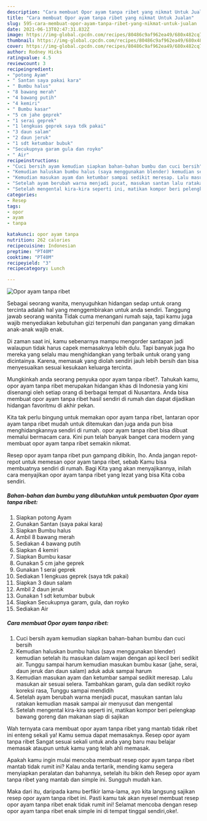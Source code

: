 ```yaml
---
description: "Cara membuat Opor ayam tanpa ribet yang nikmat Untuk Jualan"
title: "Cara membuat Opor ayam tanpa ribet yang nikmat Untuk Jualan"
slug: 595-cara-membuat-opor-ayam-tanpa-ribet-yang-nikmat-untuk-jualan
date: 2021-06-13T02:47:31.832Z
image: https://img-global.cpcdn.com/recipes/80486c9af962ea49/680x482cq70/opor-ayam-tanpa-ribet-foto-resep-utama.jpg
thumbnail: https://img-global.cpcdn.com/recipes/80486c9af962ea49/680x482cq70/opor-ayam-tanpa-ribet-foto-resep-utama.jpg
cover: https://img-global.cpcdn.com/recipes/80486c9af962ea49/680x482cq70/opor-ayam-tanpa-ribet-foto-resep-utama.jpg
author: Rodney Hicks
ratingvalue: 4.5
reviewcount: 3
recipeingredient:
- "potong Ayam"
- " Santan saya pakai kara"
- " Bumbu halus"
- "8 bawang merah"
- "4 bawang putih"
- "4 kemiri"
- " Bumbu kasar"
- "5 cm jahe geprek"
- "1 serai geprek"
- "1 lengkuas geprek saya tdk pakai"
- "3 daun salam"
- "2 daun jeruk"
- "1 sdt ketumbar bubuk"
- "Secukupnya garam gula dan royko"
- " Air"
recipeinstructions:
- "Cuci bersih ayam kemudian siapkan bahan-bahan bumbu dan cuci bersih"
- "Kemudian haluskan bumbu halus (saya menggunakan blender) kemudian setelah itu masukan dalam wajan dengan api kecil beri sedikit air. Tunggu sampai harum kemudian masukan bumbu kasar (jahe, serai, daun jeruk dan daun salam) aduk aduk sampai harum"
- "Kemudian masukan ayam dan ketumbar sampai sedikit meresap. Lalu masukan air sesuai selera. Tambahkan garam, gula dan sedikit royko koreksi rasa, Tunggu sampai mendidih"
- "Setelah ayam berubah warna menjadi pucat, masukan santan lalu ratakan kemudian masak sampai air menyusut dan mengental"
- "Setelah mengental kira-kira seperti ini, matikan kompor beri pelengkap bawang goreng dan makanan siap di sajikan"
categories:
- Resep
tags:
- opor
- ayam
- tanpa

katakunci: opor ayam tanpa 
nutrition: 262 calories
recipecuisine: Indonesian
preptime: "PT40M"
cooktime: "PT40M"
recipeyield: "3"
recipecategory: Lunch

---
```



![Opor ayam tanpa ribet](https://img-global.cpcdn.com/recipes/80486c9af962ea49/680x482cq70/opor-ayam-tanpa-ribet-foto-resep-utama.jpg)

Sebagai seorang wanita, menyuguhkan hidangan sedap untuk orang tercinta adalah hal yang menggembirakan untuk anda sendiri. Tanggung jawab seorang  wanita Tidak cuma menangani rumah saja, tapi kamu juga wajib menyediakan kebutuhan gizi terpenuhi dan panganan yang dimakan anak-anak wajib enak.

Di zaman  saat ini, kamu sebenarnya mampu mengorder santapan jadi walaupun tidak harus capek memasaknya lebih dulu. Tapi banyak juga lho mereka yang selalu mau menghidangkan yang terbaik untuk orang yang dicintainya. Karena, memasak yang diolah sendiri jauh lebih bersih dan bisa menyesuaikan sesuai kesukaan keluarga tercinta. 



Mungkinkah anda seorang penyuka opor ayam tanpa ribet?. Tahukah kamu, opor ayam tanpa ribet merupakan hidangan khas di Indonesia yang kini disenangi oleh setiap orang di berbagai tempat di Nusantara. Anda bisa membuat opor ayam tanpa ribet hasil sendiri di rumah dan dapat dijadikan hidangan favoritmu di akhir pekan.

Kita tak perlu bingung untuk memakan opor ayam tanpa ribet, lantaran opor ayam tanpa ribet mudah untuk ditemukan dan juga anda pun bisa menghidangkannya sendiri di rumah. opor ayam tanpa ribet bisa dibuat memalui bermacam cara. Kini pun telah banyak banget cara modern yang membuat opor ayam tanpa ribet semakin nikmat.

Resep opor ayam tanpa ribet pun gampang dibikin, lho. Anda jangan repot-repot untuk memesan opor ayam tanpa ribet, sebab Kamu bisa membuatnya sendiri di rumah. Bagi Kita yang akan menyajikannya, inilah cara menyajikan opor ayam tanpa ribet yang lezat yang bisa Kita coba sendiri.

<!--inarticleads1-->

##### Bahan-bahan dan bumbu yang dibutuhkan untuk pembuatan Opor ayam tanpa ribet:

1. Siapkan potong Ayam
1. Gunakan  Santan (saya pakai kara)
1. Siapkan  Bumbu halus
1. Ambil 8 bawang merah
1. Sediakan 4 bawang putih
1. Siapkan 4 kemiri
1. Siapkan  Bumbu kasar
1. Gunakan 5 cm jahe geprek
1. Gunakan 1 serai geprek
1. Sediakan 1 lengkuas geprek (saya tdk pakai)
1. Siapkan 3 daun salam
1. Ambil 2 daun jeruk
1. Gunakan 1 sdt ketumbar bubuk
1. Siapkan Secukupnya garam, gula, dan royko
1. Sediakan  Air




<!--inarticleads2-->

##### Cara membuat Opor ayam tanpa ribet:

1. Cuci bersih ayam kemudian siapkan bahan-bahan bumbu dan cuci bersih
1. Kemudian haluskan bumbu halus (saya menggunakan blender) kemudian setelah itu masukan dalam wajan dengan api kecil beri sedikit air. Tunggu sampai harum kemudian masukan bumbu kasar (jahe, serai, daun jeruk dan daun salam) aduk aduk sampai harum
1. Kemudian masukan ayam dan ketumbar sampai sedikit meresap. Lalu masukan air sesuai selera. Tambahkan garam, gula dan sedikit royko koreksi rasa, Tunggu sampai mendidih
1. Setelah ayam berubah warna menjadi pucat, masukan santan lalu ratakan kemudian masak sampai air menyusut dan mengental
1. Setelah mengental kira-kira seperti ini, matikan kompor beri pelengkap bawang goreng dan makanan siap di sajikan




Wah ternyata cara membuat opor ayam tanpa ribet yang mantab tidak ribet ini enteng sekali ya! Kamu semua dapat memasaknya. Resep opor ayam tanpa ribet Sangat sesuai sekali untuk anda yang baru mau belajar memasak ataupun untuk kamu yang telah ahli memasak.

Apakah kamu ingin mulai mencoba membuat resep opor ayam tanpa ribet mantab tidak rumit ini? Kalau anda tertarik, mending kamu segera menyiapkan peralatan dan bahannya, setelah itu bikin deh Resep opor ayam tanpa ribet yang mantab dan simple ini. Sungguh mudah kan. 

Maka dari itu, daripada kamu berfikir lama-lama, ayo kita langsung sajikan resep opor ayam tanpa ribet ini. Pasti kamu tak akan nyesel membuat resep opor ayam tanpa ribet enak tidak rumit ini! Selamat mencoba dengan resep opor ayam tanpa ribet enak simple ini di tempat tinggal sendiri,oke!.

